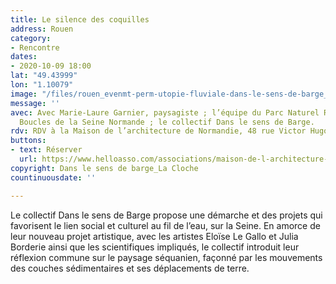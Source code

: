 ```yaml
---
title: Le silence des coquilles
address: Rouen
category:
- Rencontre
dates:
- 2020-10-09 18:00
lat: "49.43999"
lon: "1.10079"
image: "/files/rouen_evenmt-perm-utopie-fluviale-dans-le-sens-de-barge_la-cloche.jpg"
message: ''
avec: Avec Marie-Laure Garnier, paysagiste ; l’équipe du Parc Naturel Régional des
  Boucles de la Seine Normande ; le collectif Dans le sens de Barge.
rdv: RDV à la Maison de l’architecture de Normandie, 48 rue Victor Hugo.
buttons:
- text: Réserver
  url: https://www.helloasso.com/associations/maison-de-l-architecture-de-normandie-le-forum/evenements/le-silence-des-coquilles
copyright: Dans le sens de barge_La Cloche
countinuousdate: ''

---
```

Le collectif Dans le sens de Barge propose une démarche et des projets qui favorisent le lien social et culturel au fil de l’eau, sur la Seine. En amorce de leur nouveau projet artistique, avec les artistes Eloïse Le Gallo et Julia Borderie ainsi que les scientifiques impliqués, le collectif introduit leur réflexion commune sur le paysage séquanien, façonné par les mouvements des couches sédimentaires et ses déplacements de terre.